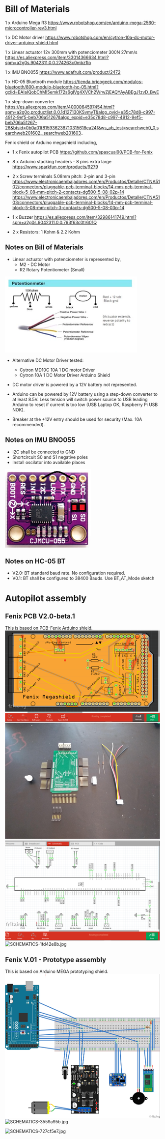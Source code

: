 
# Bill of Materials
1 x Arduino Mega R3
https://www.robotshop.com/en/arduino-mega-2560-microcontroller-rev3.html

1 x DC Motor driver
https://www.robotshop.com/en/cytron-10a-dc-motor-driver-arduino-shield.html

1 x Linear actuator 12v 300mm with potenciometer 300N 27mm/s
https://es.aliexpress.com/item/33014366634.html?spm=a2g0s.9042311.0.0.274263c0mbz1Io

1 x IMU BNO055
https://www.adafruit.com/product/2472

1 x HC-05 Bluetooth module
https://tienda.bricogeek.com/modulos-bluetooth/800-modulo-bluetooth-hc-05.html?gclid=EAIaIQobChMI5emk172s6gIVg4XVCh2WrwZjEAQYAyABEgJ1zvD_BwE

1 x step-down converter
https://es.aliexpress.com/item/4000064597454.html?spm=a2g0o.productlist.0.0.1d127130KSvmyT&algo_pvid=e35c78d8-c997-4912-9ef5-beb706a51267&algo_expid=e35c78d8-c997-4912-9ef5-beb706a51267-26&btsid=0b0a01f815936238710315618ea24f&ws_ab_test=searchweb0_0,searchweb201602_,searchweb201603_

Fenix shield or Arduino megashield including,
- 1 x Fenix autopilot PCB
https://github.com/spascual90/PCB-for-Fenix

- 8 x Arduino stacking headers - 8 pins extra large
https://www.sparkfun.com/products/9279

- 2 x Screw terminals 5.08mm pitch: 2-pin and 3-pin
https://www.electronicaembajadores.com/en/Productos/Detalle/CTNA5102/connectors/pluggable-pcb-terminal-blocks/14-mm-pcb-terminal-block-5-08-mm-pitch-2-contacts-dg500-5-08-02p-14
https://www.electronicaembajadores.com/en/Productos/Detalle/CTNA5103/connectors/pluggable-pcb-terminal-blocks/14-mm-pcb-terminal-block-5-08-mm-pitch-3-contacts-dg500-5-08-03p-14
- 1 x Buzzer
https://es.aliexpress.com/item/32986141749.html?spm=a2g0s.9042311.0.0.793f63c0tr601Q

- 2 x Resistors: 1 Kohm & 2.2 Kohm

## Notes on Bill of Materials
- Linear actuator with potenciometer is represented by,
  - M2 - DC Motor
  - R2	Rotary Potentiometer (Small)

<img alt="SCHEMATICS-bef05913.PNG" src="assets/SCHEMATICS-bef05913.PNG" width="" height="" >

- Alternative DC Motor Driver tested:
  - Cytron MD10C 10A 1 DC motor Driver
  - Cytron 10A 1 DC Motor Driver Arduino Shield

- DC motor driver is powered by a 12V battery not represented.
- Arduino can be powered by 12V battery using a step-down converter to at least 8.5V. Less tension will switch power source to USB leading Arduino to reset if current is too low (USB Laptop OK, Raspberry Pi USB NOK).
- Breaker at the +12V entry should be used for security (Max. 10A recommended).

## Notes on IMU BNO055
- I2C shall be connected to GND
- Shortcircuit S0 and S1 negative poles
- Install oscilator into available places

<img alt="SCHEMATICS-9f91e269.PNG" src="assets/SCHEMATICS-9f91e269.PNG" width="" height="" >

## Notes on HC-05 BT
- V2.0: BT standard baud rate. No configuration required.
- V0.1: BT shall be configured to 38400 Bauds. Use BT_AT_Mode sketch

# Autopilot assembly
## Fenix PCB V2.0-beta.1
This is based on PCB-Fenix Arduino shield.
<img alt="SCHEMATICS-45b00106.png" src="assets/SCHEMATICS-45b00106.png" width="" height="" >
<img alt="SCHEMATICS-da6e33d9.jpg" src="assets/SCHEMATICS-da6e33d9.jpg" width="" height="" >
<img alt="SCHEMATICS-b93938db.png" src="assets/SCHEMATICS-b93938db.png" width="" height="" >
<img alt="SCHEMATICS-1fd42e8b.jpg" src="assets/SCHEMATICS-1fd42e8b.jpg" width="" height="" >


## Fenix V.01 - Prototype assembly
This is based on Arduino MEGA prototyping shield.
<img alt="SCHEMATICS-2fa9d745.jpg" src="assets/SCHEMATICS-2fa9d745.jpg" width="" height="" >
<img alt="SCHEMATICS-3559a95b.jpg" src="assets/SCHEMATICS-3559a95b.jpg" width="" height="" >

<img alt="SCHEMATICS-727cf5e7.jpg" src="assets/SCHEMATICS-727cf5e7.jpg" width="" height="" >
